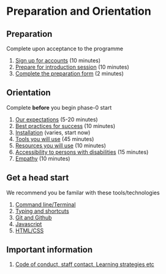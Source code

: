# Preparation and Orientation

## Preparation
Complete upon acceptance to the programme

1. [Sign up for accounts](/0.1-accounts) (10 minutes)
2. [Prepare for introduction session](0.2-prepare-for-orientation) (10 minutes)
3. [Complete the preparation form](https://docs.google.com/forms/d/1-MW9w5sHtyWZCoFFyDoIqFU8xgDClGIQug2ufACy0-4/viewform) (2 minutes)

## Orientation
Complete **before** you begin phase-0 start

1. [Our expectations](/1-expectations/) (5-20 minutes)
2. [Best practices for success](/2-best-practices/) (10 minutes)
3. [Installation](/3-installation) (varies, start now)
4. [Tools you will use](/4-tools/) (45 minutes)
5. [Resources you will use](/5-resources/) (10 minutes)
6. [Accessibility to persons with disabilities](/6-accessibility/) (15 minutes)
7. [Empathy](/7-empathy/) (10 minutes)


## Get a head start
We recommend you be familar with these tools/technologies

1. [Command line/Terminal](4-tools/terminal#practicing-the-command-line)
2. [Typing and shortcuts](8-practice#typing-and-shortcuts)
3. [Git and Github](4-tools/git-and-github#giving-git-a-test-drive)
4. [Javascript](8-practice#javascript)
5. [HTML/CSS](8-practice#html-and-css)

## Important information

1. [Code of conduct, staff contact, Learning strategies etc](/9-information)
